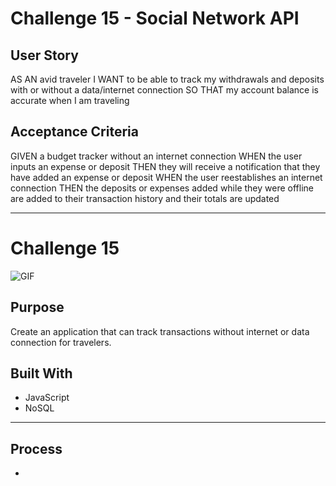 #   Challenge 15 - Social Network API

##  User Story

AS AN avid traveler
I WANT to be able to track my withdrawals and deposits with or without a data/internet connection
SO THAT my account balance is accurate when I am traveling 

## Acceptance Criteria

GIVEN a budget tracker without an internet connection
WHEN the user inputs an expense or deposit
THEN they will receive a notification that they have added an expense or deposit
WHEN the user reestablishes an internet connection
THEN the deposits or expenses added while they were offline are added to their transaction history and their totals are updated

---

# Challenge 15
![GIF](dist/demo.gif)

## Purpose
Create an application that can track transactions without internet or data connection for travelers.

## Built With
* JavaScript
* NoSQL

---

## Process

* 